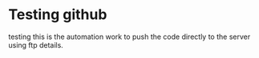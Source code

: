 # Testing github
testing this is the automation work to push the code directly to the server using ftp details.
  
